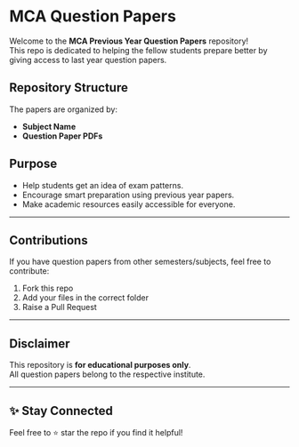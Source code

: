 # MCA Question Papers

Welcome to the **MCA Previous Year Question Papers** repository!  
This repo is dedicated to helping the fellow students prepare better by giving access to last year question papers.

## Repository Structure

The papers are organized by:
- **Subject Name**
- **Question Paper PDFs**


## Purpose

- Help students get an idea of exam patterns.
- Encourage smart preparation using previous year papers.
- Make academic resources easily accessible for everyone.

--- 

## Contributions

If you have question papers from other semesters/subjects, feel free to contribute:
1. Fork this repo
2. Add your files in the correct folder
3. Raise a Pull Request

---

## Disclaimer

This repository is **for educational purposes only**.  
All question papers belong to the respective institute.

---

## ✨ Stay Connected

Feel free to ⭐ star the repo if you find it helpful!  